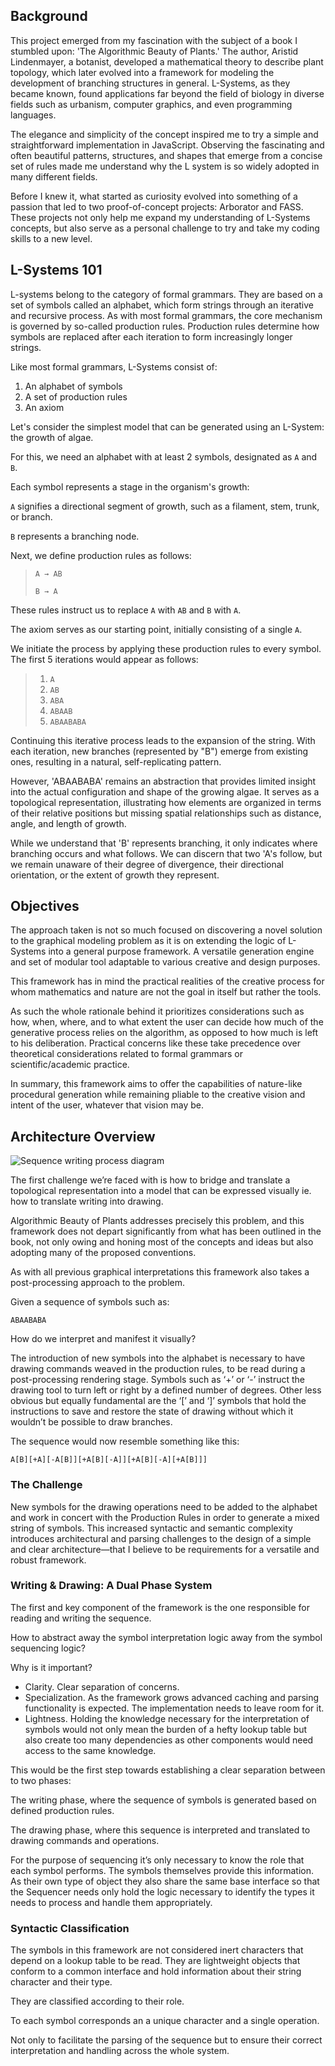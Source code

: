 ## Background

This project emerged from my fascination with the subject of a book I stumbled upon: 'The Algorithmic Beauty of Plants.' The author, Aristid Lindenmayer, a botanist, developed a mathematical theory to describe plant topology, which later evolved into a framework for modeling the development of branching structures in general. L-Systems, as they became known, found applications far beyond the field of biology in diverse fields such as urbanism, computer graphics, and even programming languages.

The elegance and simplicity of the concept inspired me to try a simple and straightforward implementation in JavaScript. Observing the fascinating and often beautiful patterns, structures, and shapes that emerge from a concise set of rules made me understand why the L system is so widely adopted in many different fields.

Before I knew it, what started as curiosity evolved into something of a passion that led to two proof-of-concept projects: Arborator and FASS. These projects not only help me expand my understanding of  L-Systems concepts, but also serve as a personal challenge to try and take my coding skills to a new level.



## L-Systems 101

L-systems belong to the category of formal grammars. They are based on a set of symbols called an alphabet, which form strings through an iterative and recursive process. As with most formal grammars, the core mechanism is governed by so-called production rules. Production rules determine how symbols are replaced after each iteration to form increasingly longer strings.

Like most formal grammars, L-Systems consist of:

1. An alphabet of symbols
2. A set of production rules
3. An axiom

Let's consider the simplest model that can be generated using an L-System: the growth of algae.

For this, we need an alphabet with at least 2 symbols, designated as `A` and `B`.

Each symbol represents a stage in the organism's growth:

`A` signifies a directional segment of growth, such as a filament, stem, trunk, or branch.

`B` represents a branching node.

Next, we define production rules as follows:

> `A → AB`
> 
> `B → A`

These rules instruct us to replace `A` with `AB` and `B` with `A`.

The axiom serves as our starting point, initially consisting of a single `A`.

We initiate the process by applying these production rules to every symbol. The first 5 iterations would appear as follows:

> 1. `A`
> 2. `AB`
> 3. `ABA`
> 4. `ABAAB`
> 5. `ABAABABA`

Continuing this iterative process leads to the expansion of the string. With each iteration, new branches (represented by "B") emerge from existing ones, resulting in a natural, self-replicating pattern.

However, 'ABAABABA' remains an abstraction that provides limited insight into the actual configuration and shape of the growing algae. It serves as a topological representation, illustrating how elements are organized in terms of their relative positions but missing spatial relationships such as distance, angle, and length of growth.

While we understand that 'B' represents branching, it only indicates where branching occurs and what follows. We can discern that two 'A's follow, but we remain unaware of their degree of divergence, their directional orientation, or the extent of growth they represent.



## Objectives

The approach taken is not so much focused on discovering a novel solution to the graphical modeling problem as it is on extending the logic of L-Systems into a general purpose framework. A versatile generation engine and set of modular tool adaptable to various creative and design purposes.

This framework has in mind the practical realities of the creative process for whom mathematics and nature are not the goal in itself but rather the tools.

As such the whole rationale behind it prioritizes considerations such as how, when, where, and to what extent the user can decide how much of the generative process relies on the algorithm, as opposed to how much is left to his deliberation. Practical concerns like these take precedence over theoretical considerations related to formal grammars or scientific/academic practice.

In summary, this framework aims to offer the capabilities of nature-like procedural generation while remaining pliable to the creative vision and intent of the user, whatever that vision may be.



## Architecture Overview

![Sequence writing process diagram](/docs/assets/sequence-writing-diagram.png)

The first challenge we’re faced with is how to bridge and translate a topological representation into a model that can be expressed visually ie. how to translate writing into drawing.

Algorithmic Beauty of Plants addresses precisely this problem, and this framework does not depart significantly from what has been outlined in the book, not only owing and honing most of the concepts and ideas but also adopting many of the proposed conventions.

As with all previous graphical interpretations this framework also takes a post-processing approach to the problem.

Given a sequence of symbols such as: 

`ABAABABA`

How do we interpret and manifest it visually?

The introduction of new symbols into the alphabet is necessary to have drawing commands weaved in the production rules, to be read during a post-processing rendering stage. Symbols such as ‘+’ or ‘-’  instruct the drawing tool to turn left or right by a defined number of degrees. Other less obvious but equally fundamental are the ‘[’ and ‘]’ symbols that hold the instructions to save and restore the state of drawing without which it wouldn’t be possible to draw branches. 

The sequence would now resemble something like this:

`A[B][+A][-A[B]][+A[B][-A]][+A[B][-A][+A[B]]]`

### The Challenge

New symbols for the drawing operations need to be added to the alphabet and work in concert with the Production Rules in order to generate a mixed string of symbols. This increased syntactic and semantic complexity introduces architectural and parsing challenges to the design of a simple and clear architecture—that I believe to be requirements for a versatile and robust framework.

### Writing & Drawing: A Dual Phase System

The first and key component of the framework is the one responsible for reading and writing the sequence.

How to abstract away the symbol interpretation logic away from the symbol sequencing logic?

Why is it important?

* Clarity. Clear separation of concerns.
* Specialization. As the framework grows advanced caching and parsing functionality is expected. The implementation needs to leave room for it.
* Lightness. Holding the knowledge necessary for the interpretation of symbols would not only mean the burden of a hefty lookup table but also create too many dependencies as other components would need access to the same knowledge.

This would be the first step towards establishing a clear separation between to two phases:

The writing phase, where the sequence of symbols is generated based on defined production rules.

The drawing phase, where this sequence is interpreted and translated to drawing commands and operations.

For the purpose of sequencing it’s only necessary to know the role that each symbol performs. The symbols themselves provide this information. As their own type of object they also share the same base interface so that the Sequencer needs only hold the logic necessary to identify the types it needs to process and handle them appropriately.

### Syntactic Classification

The symbols in this framework are not considered inert characters that depend on a lookup table to be read. They are lightweight objects that conform to a common interface and hold information about their string character and their type.

They are classified according to their role.

To each symbol corresponds an a unique character and a single operation.

Not only to facilitate the parsing of the sequence but to ensure their correct interpretation and handling across the whole system.

